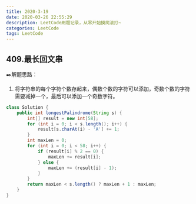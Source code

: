 ```yaml
---
title: 2020-3-19
date: 2020-03-26 22:55:29
description: LeetCode刷题记录，从零开始摸爬滚打~
categories: LeetCode
tags: LeetCode
---
```


## 409.最长回文串

:black_nib:解题思路：

1. 将字符串的每个字符个数存起来，偶数个数的字符可以添加，奇数个数的字符需要减掉一个，最后可以添加一个奇数字符。

<!--more-->

```java
class Solution {
	public int longestPalindrome(String s) {
		int[] result = new int[58];
		for (int i = 0; i < s.length(); i++) {
			result[s.charAt(i) - 'A'] += 1;
		}
		int maxLen = 0;
		for (int i = 0; i < 58; i++) {
			if (result[i] % 2 == 0) {
				maxLen += result[i];
			} else {
				maxLen += (result[i] - 1);
			}
		}
		return maxLen < s.length() ? maxLen + 1 : maxLen;
	}
}
```